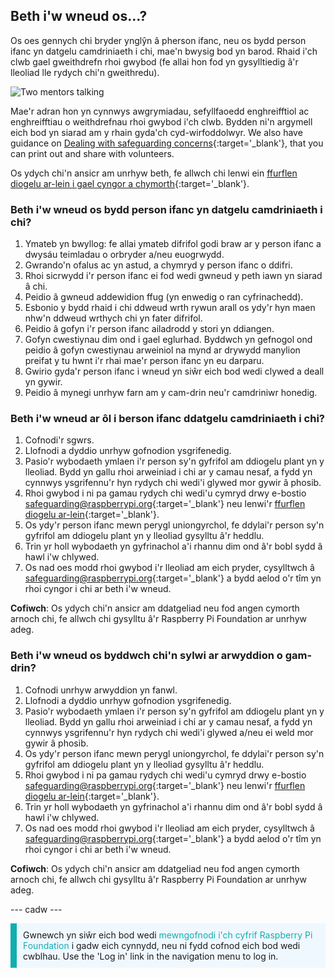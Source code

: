 ## Beth i'w wneud os…?

Os oes gennych chi bryder ynglŷn â pherson ifanc, neu os bydd person ifanc yn datgelu camdriniaeth i chi, mae'n bwysig bod yn barod. Rhaid i'ch clwb gael gweithdrefn rhoi gwybod (fe allai hon fod yn gysylltiedig â'r lleoliad lle rydych chi'n gweithredu).

![Two mentors talking](images/Safeguarding-Image4-1200x800.png)

Mae'r adran hon yn cynnwys awgrymiadau, sefyllfaoedd enghreifftiol ac enghreifftiau o weithdrefnau rhoi gwybod i'ch clwb. Bydden ni'n argymell eich bod yn siarad am y rhain gyda'ch cyd-wirfoddolwyr. We also have guidance on [Dealing with safeguarding concerns](https://static.raspberrypi.org/files/safeguarding/Raspberry-Pi-Foundation-safeguarding-dealing-with-safeguarding-concerns.pdf){:target='_blank'}, that you can print out and share with volunteers.

Os ydych chi'n ansicr am unrhyw beth, fe allwch chi lenwi ein [ffurflen diogelu ar-lein i gael cyngor a chymorth](https://form.raspberrypi.org/f/safeguarding-concern-form){:target='_blank'}.

### Beth i'w wneud os bydd person ifanc yn datgelu camdriniaeth i chi?

1. Ymateb yn bwyllog: fe allai ymateb difrifol godi braw ar y person ifanc a dwysáu teimladau o orbryder a/neu euogrwydd.
1. Gwrando'n ofalus ac yn astud, a chymryd y person ifanc o ddifri.
1. Rhoi sicrwydd i'r person ifanc ei fod wedi gwneud y peth iawn yn siarad â chi.
1. Peidio â gwneud addewidion ffug (yn enwedig o ran cyfrinachedd).
1. Esbonio y bydd rhaid i chi ddweud wrth rywun arall os ydy'r hyn maen nhw'n ddweud wrthych chi yn fater difrifol.
1. Peidio â gofyn i'r person ifanc ailadrodd y stori yn ddiangen.
1. Gofyn cwestiynau dim ond i gael eglurhad. Byddwch yn gefnogol ond peidio â gofyn cwestiynau arweiniol na mynd ar drywydd manylion preifat y tu hwnt i'r rhai mae'r person ifanc yn eu darparu.
1. Gwirio gyda'r person ifanc i wneud yn siŵr eich bod wedi clywed a deall yn gywir.
1. Peidio â mynegi unrhyw farn am y cam-drin neu'r camdriniwr honedig.

### Beth i'w wneud ar ôl i berson ifanc ddatgelu camdriniaeth i chi?

1. Cofnodi'r sgwrs.
1. Llofnodi a dyddio unrhyw gofnodion ysgrifenedig.
1. Pasio'r wybodaeth ymlaen i'r person sy'n gyfrifol am ddiogelu plant yn y lleoliad. Bydd yn gallu rhoi arweiniad i chi ar y camau nesaf, a fydd yn cynnwys ysgrifennu'r hyn rydych chi wedi'i glywed mor gywir â phosib.
1. Rhoi gwybod i ni pa gamau rydych chi wedi'u cymryd drwy e-bostio [safeguarding@raspberrypi.org](mailto:safeguarding@raspberrypi.org){:target='_blank'} neu lenwi'r [ffurflen diogelu ar-lein](https://form.raspberrypi.org/f/safeguarding-concern-form){:target='_blank'}.
1. Os ydy'r person ifanc mewn perygl uniongyrchol, fe ddylai'r person sy'n gyfrifol am ddiogelu plant yn y lleoliad gysylltu â'r heddlu.
1. Trin yr holl wybodaeth yn gyfrinachol a'i rhannu dim ond â'r bobl sydd â hawl i'w chlywed.
1. Os nad oes modd rhoi gwybod i'r lleoliad am eich pryder, cysylltwch â [safeguarding@raspberrypi.org](mailto:safeguarding@raspberrypi.org){:target='_blank'} a bydd aelod o'r tîm yn rhoi cyngor i chi ar beth i'w wneud.

**Cofiwch**: Os ydych chi'n ansicr am ddatgeliad neu fod angen cymorth arnoch chi, fe allwch chi gysylltu â'r Raspberry Pi Foundation ar unrhyw adeg.

### Beth i'w wneud os byddwch chi'n sylwi ar arwyddion o gam-drin?

1. Cofnodi unrhyw arwyddion yn fanwl.
1. Llofnodi a dyddio unrhyw gofnodion ysgrifenedig.
1. Pasio'r wybodaeth ymlaen i'r person sy'n gyfrifol am ddiogelu plant yn y lleoliad. Bydd yn gallu rhoi arweiniad i chi ar y camau nesaf, a fydd yn cynnwys ysgrifennu'r hyn rydych chi wedi'i glywed a/neu ei weld mor gywir â phosib.
1. Os ydy'r person ifanc mewn perygl uniongyrchol, fe ddylai'r person sy'n gyfrifol am ddiogelu plant yn y lleoliad gysylltu â'r heddlu.
1. Rhoi gwybod i ni pa gamau rydych chi wedi'u cymryd drwy e-bostio [safeguarding@raspberrypi.org](mailto:safeguarding@raspberrypi.org){:target='_blank'} neu lenwi'r [ffurflen diogelu ar-lein](https://form.raspberrypi.org/f/safeguarding-concern-form){:target='_blank'}.
1. Trin yr holl wybodaeth yn gyfrinachol a'i rhannu dim ond â'r bobl sydd â hawl i'w chlywed.
1. Os nad oes modd rhoi gwybod i'r lleoliad am eich pryder, cysylltwch â [safeguarding@raspberrypi.org](mailto:safeguarding@raspberrypi.org){:target='_blank'} a bydd aelod o'r tîm yn rhoi cyngor i chi ar beth i'w wneud.

**Cofiwch**: Os ydych chi'n ansicr am ddatgeliad neu fod angen cymorth arnoch chi, fe allwch chi gysylltu â'r Raspberry Pi Foundation ar unrhyw adeg.

--- cadw ---

<p style="border-left: solid; border-width:10px; border-color: #0faeb0; background-color: aliceblue; padding: 10px;">
Gwnewch yn siŵr eich bod wedi <span style="color: #0faeb0">mewngofnodi i'ch cyfrif Raspberry Pi Foundation</span> i gadw eich cynnydd, neu ni fydd cofnod eich bod wedi cwblhau. Use the 'Log in' link in the navigation menu to log in.
</p>
